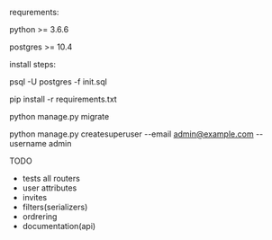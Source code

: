 requrements:

python >= 3.6.6

postgres >= 10.4

install steps:

psql -U postgres -f init.sql

pip install -r requirements.txt

python manage.py migrate

python manage.py createsuperuser --email admin@example.com --username admin


TODO

- tests all routers
- user attributes
- invites
- filters(serializers)
- ordrering
- documentation(api)
